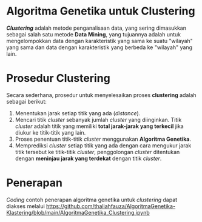 # Algoritma Genetika untuk Clustering

***Clustering*** adalah metode penganalisaan data, yang sering dimasukkan sebagai salah satu metode **Data Mining**, yang tujuannya adalah untuk mengelompokkan data dengan karakteristik yang sama ke suatu "wilayah" yang sama dan data dengan karakteristik yang berbeda ke "wilayah" yang lain.

# Prosedur Clustering

Secara sederhana, prosedur untuk menyelesaikan proses **clustering** adalah sebagai berikut:
1. Menentukan jarak setiap titik yang ada (*distance*).
2. Mencari titik *cluster* sebanyak jumlah *cluster* yang diinginkan. Titik *cluster* adalah titik yang memiliki **total jarak-jarak yang terkecil** jika diukur ke titik-titik yang lain.
3. Proses penentuan titik-titik *cluster* menggunakan **Algoritma Genetika**.
4. Memprediksi *cluster* setiap titik yang ada dengan cara mengukur jarak titik tersebut ke titik-titik *cluster*, penggolongan *cluster* ditentukan dengan **meninjau jarak yang terdekat** dengan titik *cluster*.

# Penerapan
*Coding* contoh penerapan algoritma genetika untuk *clustering* dapat diakses melalui https://github.com/thaliahfauza/AlgoritmaGenetika-Klastering/blob/main/AlgoritmaGenetika_Clustering.ipynb
